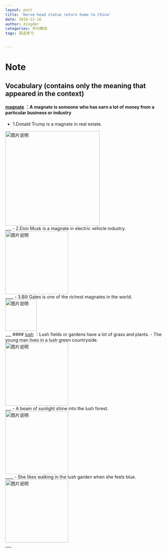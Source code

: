 ```yaml
---
layout: post
title: 'Horse head statue return home to China'
date: 2019-12-16
author: Xingder
categories: 外刊精读
tags: 英语学习


---
```

# Note 
## Vocabulary (contains only the meaning that appeared in the context)
#### <a href="http://www.iciba.com/magnate" target="_blank">magnate</a> ：A magnate is someone who has earn a lot of money from a particular business or industry
- 1.Donald Trump is a magnate in real estate.
<div>
<img src="https://c8.alamy.com/comp/CR4MH1/trump-donald-1461946-us-business-magnate-portrait-palm-beach-1992-CR4MH1.jpg" height="300px" alt="图片说明" > </div>
___
- 2.Elon Musk is a magnate in electric vehicle industry.
<div>
<img src="https://im.indiatimes.in/content/itimes/blog/2016/Jun/24/1466742532-elon-musk-all-you-need-to-know-about-this-business-magnate.jpg" height="200px" alt="图片说明" >
</div>
____
- 3.Bill Gates is one of the richest magnates in the world. 

<div>
<img src="http://joyofandroid.com/wp-content/uploads/2013/07/business-magnate-730x285.jpg" height="100px" alt="图片说明" >
</div>
___
#### <a href="http://www.iciba.com/lush" target="_blank">lush</a> ：Lush fields or gardens have a lot of grass and plants.
- The young man lives in a lush green countryside.
<div>
<img src="http://s0.geograph.org.uk/geophotos/05/17/50/5175037_5a913cf0.jpg" height="200px" alt="图片说明" > </div>
___
- A beam of sunlight shine into the lush forest.
<div>
<img src="https://cn.bing.com/th?id=OIP.PisfD9ac4a1dUvAcRWVoWwAAAA&pid=Api&rs=1" height="200px" alt="图片说明" >
</div>
____
- She likes walking in the lush garden when she feels blue. 

<div>
<img src="https://cn.bing.com/th/id/OIP.m9nxvssEdRFbsyAPhcTDLwHaFc?pid=Api&rs=1" height="200px" alt="图片说明" >
</div>
___
